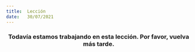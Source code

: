```yaml
---
title:  Lección
date:   30/07/2021
---
```


### <center>Todavía estamos trabajando en esta lección. Por favor, vuelva más tarde.</center>